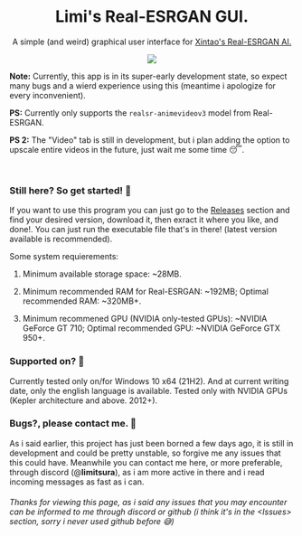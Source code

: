 <h1 align = "center"> Limi's Real-ESRGAN GUI. </h1>
<p align = "center"> A simple (and weird) graphical user interface for <a href = "https://github.com/xinntao/Real-ESRGAN"> Xintao's Real-ESRGAN AI.</a> </p>

<p align="center"> 
  <img src="https://cdn.discordapp.com/attachments/1239446558320103444/1239808459998756935/img.png?ex=6669d7db&is=6668865b&hm=605be1c88c90def6fced23ae88e265defd71433386b490a3e2289e40df61d8ab&"> 
</p>

**Note:** Currently, this app is in its super-early development state, so expect many bugs and a wierd experience using this (meantime i apologize for every inconvenient).

**PS:** Currently only supports the `realsr-animevideov3` model from Real-ESRGAN.

**PS 2:** The "Video" tab is still in development, but i plan adding the option to upscale entire videos in the future, just wait me some time 😴.

‎ 

### Still here? So get started! 👀

If you want to use this program you can just go to the <a href = "https://github.com/Limitsura/Limi-s-Real-ESRGAN-GUI/releases"> Releases</a> section and find your desired version, download it, then exract it where you like, and done!. You can just run the executable file that's in there! (latest version available is recommended).

Some system requierements:
1. Minimum available storage space: ~28MB.

3. Minimum recommended RAM for Real-ESRGAN: ~192MB; Optimal recommended RAM: ~320MB+.

5. Minimum recommened GPU (NVIDIA only-tested GPUs): ~NVIDIA GeForce GT 710; Optimal recommended GPU: ~NVIDIA GeForce GTX 950+.


### Supported on? 🍋

Currently tested only on/for Windows 10 x64 (21H2). And at current writing date, only the english language is available.
Tested only with NVIDIA GPUs (Kepler architecture and above. 2012+).


### Bugs?, please contact me. 🥱

As i said earlier, this project has just been borned a few days ago, it is still in development and could be pretty unstable, so forgive me any issues that this could have.
Meanwhile you can contact me here, or more preferable, through discord (@**limitsura**), as i am more active in there and i read incoming messages as fast as i can.


###### Thanks for viewing this page, as i said any issues that you may encounter can be informed to me through discord or github (i think it's in the \<Issues\> section, sorry i never used github before 😅)
